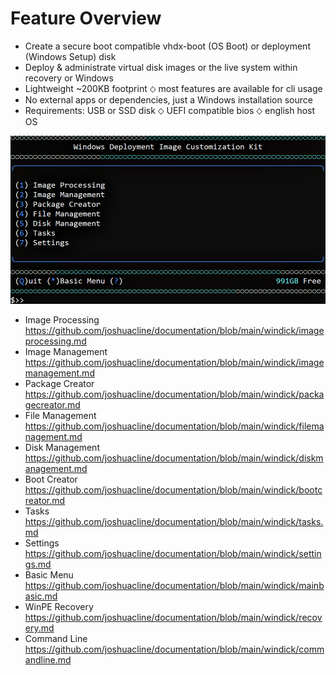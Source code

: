 # Feature Overview
- Create a secure boot compatible vhdx-boot (OS Boot) or deployment (Windows Setup) disk
- Deploy & administrate virtual disk images or the live system within recovery or Windows
- Lightweight ~200KB footprint ⬦ most features are available for cli usage
- No external apps or dependencies,  just a Windows installation source
- Requirements: USB or SSD disk ⬦ UEFI compatible bios ⬦ english host OS

![Alt text](https://raw.githubusercontent.com/joshuacline/documentation/main/windick/png/mainmenu.png "mainmenu")
- Image Processing
https://github.com/joshuacline/documentation/blob/main/windick/imageprocessing.md
- Image Management
https://github.com/joshuacline/documentation/blob/main/windick/imagemanagement.md
- Package Creator
https://github.com/joshuacline/documentation/blob/main/windick/packagecreator.md
- File Management
https://github.com/joshuacline/documentation/blob/main/windick/filemanagement.md
- Disk Management
https://github.com/joshuacline/documentation/blob/main/windick/diskmanagement.md
- Boot Creator
https://github.com/joshuacline/documentation/blob/main/windick/bootcreator.md
- Tasks
https://github.com/joshuacline/documentation/blob/main/windick/tasks.md
- Settings
https://github.com/joshuacline/documentation/blob/main/windick/settings.md
- Basic Menu
https://github.com/joshuacline/documentation/blob/main/windick/mainbasic.md
- WinPE Recovery
https://github.com/joshuacline/documentation/blob/main/windick/recovery.md
- Command Line
https://github.com/joshuacline/documentation/blob/main/windick/commandline.md
